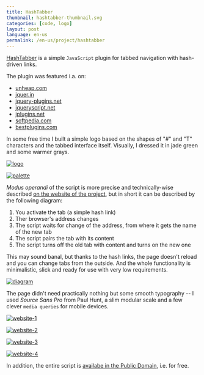 ```yaml
---
title: HashTabber
thumbnail: hashtabber-thumbnail.svg
categories: [code, logo]
layout: post
language: en-us
permalink: /en-us/project/hashtabber
---
```


[HashTabber](http://hashtabber.smutnyleszek.com) is a simple `JavaScript` plugin for tabbed navigation with hash-driven links.

The plugin was featured i.a. on:

- [unheap.com](http://www.unheap.com/navigation/horizontal-tabbed/hashtabber/)
- [jquer.in](http://jquer.in/javascript-frameworks-for-developing-rich-applications/hashtabber/)
- [jquery-plugins.net](http://jquery-plugins.net/hashtabber-simple-hashchange-driven-tabbed-navigation)
- [jqueryscript.net](http://www.jqueryscript.net/blog/10-New-jQuery-Plugins-You-Have-To-See.html)
- [jplugins.net](http://www.jplugins.net/hashtabber/)
- [softpedia.com](http://webscripts.softpedia.com/script/Menus-Navigation/HashTabber-83059.html)
- [bestplugins.com](http://www.bestplugins.com/articles/jquery-plugins.html/)

In some free time I built a simple logo based on the shapes of "#" and "T" characters and the tabbed interface itself. Visually, I dressed it in jade green and some warmer grays.

[![logo][hashtabber-01]][hashtabber-01]

[![palette][hashtabber-02]][hashtabber-02]

*Modus operandi* of the script is more precise and technically-wise described [on the website of the project](http://hashtabber.smutnyleszek.com), but in short it can be described by the following diagram:

1. You activate the tab (a simple hash link)
2. Ther browser's address changes
3. The script waits for change of the address, from where it gets the name of the new tab
4. The script pairs the tab with its content
5. The script turns off the old tab with content and turns on the new one

This may sound banal, but thanks to the hash links, the page doesn't reload and you can change tabs from the outside. And the whole functionality is minimalistic, slick and ready for use with very low requirements.

[![diagram][hashtabber-03]][hashtabber-03]

The page didn't need practically nothing but some smooth typography -- I used *Source Sans Pro* from Paul Hunt, a slim modular scale and a few clever `media queries` for mobile devices.

[![website-1][hashtabber-04]][hashtabber-04]

[![website-2][hashtabber-05]][hashtabber-05]

[![website-3][hashtabber-06]][hashtabber-06]

[![website-4][hashtabber-07]][hashtabber-07]

In addition, the entire script is [availabe in the Public Domain](https://creativecommons.org/publicdomain/zero/1.0/), i.e. for free.

[hashtabber-01]: {{site.baseurl}}/assets/img/project/hashtabber/hashtabber-01-logo.png
[hashtabber-02]: {{site.baseurl}}/assets/img/project/hashtabber/hashtabber-02-palette.png
[hashtabber-03]: {{site.baseurl}}/assets/img/project/hashtabber/hashtabber-03-diagram.png
[hashtabber-04]: {{site.baseurl}}/assets/img/project/hashtabber/hashtabber-04-website-1.png
[hashtabber-05]: {{site.baseurl}}/assets/img/project/hashtabber/hashtabber-05-website-2.png
[hashtabber-06]: {{site.baseurl}}/assets/img/project/hashtabber/hashtabber-06-website-3.png
[hashtabber-07]: {{site.baseurl}}/assets/img/project/hashtabber/hashtabber-07-website-4.png
